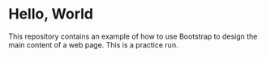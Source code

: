 # **Hello, World**

This repository contains an example of how to use Bootstrap to design the main content of a web page. This is a practice run.